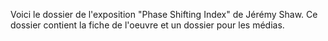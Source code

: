 Voici le dossier de l'exposition "Phase Shifting Index" de Jérémy Shaw. Ce dossier contient la fiche de l'oeuvre et un dossier pour les médias.
